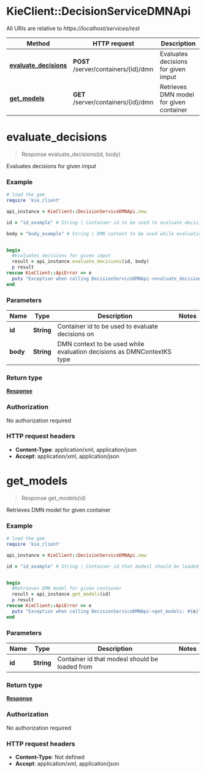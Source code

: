 # KieClient::DecisionServiceDMNApi

All URIs are relative to *https://localhost/services/rest*

Method | HTTP request | Description
------------- | ------------- | -------------
[**evaluate_decisions**](DecisionServiceDMNApi.md#evaluate_decisions) | **POST** /server/containers/{id}/dmn | Evaluates decisions for given imput
[**get_models**](DecisionServiceDMNApi.md#get_models) | **GET** /server/containers/{id}/dmn | Retrieves DMN model for given container


# **evaluate_decisions**
> Response evaluate_decisions(id, body)

Evaluates decisions for given imput



### Example
```ruby
# load the gem
require 'kie_client'

api_instance = KieClient::DecisionServiceDMNApi.new

id = "id_example" # String | Container id to be used to evaluate decisions on

body = "body_example" # String | DMN context to be used while evaluation decisions as DMNContextKS type


begin
  #Evaluates decisions for given imput
  result = api_instance.evaluate_decisions(id, body)
  p result
rescue KieClient::ApiError => e
  puts "Exception when calling DecisionServiceDMNApi->evaluate_decisions: #{e}"
end
```

### Parameters

Name | Type | Description  | Notes
------------- | ------------- | ------------- | -------------
 **id** | **String**| Container id to be used to evaluate decisions on | 
 **body** | **String**| DMN context to be used while evaluation decisions as DMNContextKS type | 

### Return type

[**Response**](Response.md)

### Authorization

No authorization required

### HTTP request headers

 - **Content-Type**: application/xml, application/json
 - **Accept**: application/xml, application/json



# **get_models**
> Response get_models(id)

Retrieves DMN model for given container



### Example
```ruby
# load the gem
require 'kie_client'

api_instance = KieClient::DecisionServiceDMNApi.new

id = "id_example" # String | Container id that modesl should be loaded from


begin
  #Retrieves DMN model for given container
  result = api_instance.get_models(id)
  p result
rescue KieClient::ApiError => e
  puts "Exception when calling DecisionServiceDMNApi->get_models: #{e}"
end
```

### Parameters

Name | Type | Description  | Notes
------------- | ------------- | ------------- | -------------
 **id** | **String**| Container id that modesl should be loaded from | 

### Return type

[**Response**](Response.md)

### Authorization

No authorization required

### HTTP request headers

 - **Content-Type**: Not defined
 - **Accept**: application/xml, application/json



